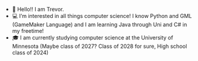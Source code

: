 - 👋 Hello!! I am Trevor.
- 💻 I’m interested in all things computer science! I know Python and GML (GameMaker Language) and I am learning Java through Uni and C# in my freetime!
- 🎓 I am currently studying computer science at the University of Minnesota (Maybe class of 2027? Class of 2028 for sure, High school class of 2024)

<!---
Trev4563/Trev4563 is a ✨ special ✨ repository because its `README.md` (this file) appears on your GitHub profile.
You can click the Preview link to take a look at your changes.
--->
